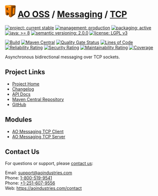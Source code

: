 # [<img src="ao-logo.png" alt="AO Logo" width="35" height="40">](https://github.com/aoindustries) [AO OSS](https://github.com/aoindustries/ao-oss) / [Messaging](https://github.com/aoindustries/ao-messaging) / [TCP](https://github.com/aoindustries/ao-messaging-tcp)

[![project: current stable](https://oss.aoapps.com/ao-badges/project-current-stable.svg)](https://aoindustries.com/life-cycle#project-current-stable)
[![management: production](https://oss.aoapps.com/ao-badges/management-production.svg)](https://aoindustries.com/life-cycle#management-production)
[![packaging: active](https://oss.aoapps.com/ao-badges/packaging-active.svg)](https://aoindustries.com/life-cycle#packaging-active)  
[![java: &gt;= 8](https://oss.aoapps.com/ao-badges/java-8.svg)](https://docs.oracle.com/javase/8/docs/api/)
[![semantic versioning: 2.0.0](https://oss.aoapps.com/ao-badges/semver-2.0.0.svg)](http://semver.org/spec/v2.0.0.html)
[![license: LGPL v3](https://oss.aoapps.com/ao-badges/license-lgpl-3.0.svg)](https://www.gnu.org/licenses/lgpl-3.0)

[![Build](https://github.com/aoindustries/ao-messaging-tcp/workflows/Build/badge.svg?branch=master)](https://github.com/aoindustries/ao-messaging-tcp/actions?query=workflow%3ABuild)
[![Maven Central](https://maven-badges.herokuapp.com/maven-central/com.aoapps/ao-messaging-tcp/badge.svg)](https://maven-badges.herokuapp.com/maven-central/com.aoapps/ao-messaging-tcp)
[![Quality Gate Status](https://sonarcloud.io/api/project_badges/measure?branch=master&project=com.aoapps%3Aao-messaging-tcp&metric=alert_status)](https://sonarcloud.io/dashboard?branch=master&id=com.aoapps%3Aao-messaging-tcp)
[![Lines of Code](https://sonarcloud.io/api/project_badges/measure?branch=master&project=com.aoapps%3Aao-messaging-tcp&metric=ncloc)](https://sonarcloud.io/component_measures?branch=master&id=com.aoapps%3Aao-messaging-tcp&metric=ncloc)  
[![Reliability Rating](https://sonarcloud.io/api/project_badges/measure?branch=master&project=com.aoapps%3Aao-messaging-tcp&metric=reliability_rating)](https://sonarcloud.io/component_measures?branch=master&id=com.aoapps%3Aao-messaging-tcp&metric=Reliability)
[![Security Rating](https://sonarcloud.io/api/project_badges/measure?branch=master&project=com.aoapps%3Aao-messaging-tcp&metric=security_rating)](https://sonarcloud.io/component_measures?branch=master&id=com.aoapps%3Aao-messaging-tcp&metric=Security)
[![Maintainability Rating](https://sonarcloud.io/api/project_badges/measure?branch=master&project=com.aoapps%3Aao-messaging-tcp&metric=sqale_rating)](https://sonarcloud.io/component_measures?branch=master&id=com.aoapps%3Aao-messaging-tcp&metric=Maintainability)
[![Coverage](https://sonarcloud.io/api/project_badges/measure?branch=master&project=com.aoapps%3Aao-messaging-tcp&metric=coverage)](https://sonarcloud.io/component_measures?branch=master&id=com.aoapps%3Aao-messaging-tcp&metric=Coverage)

Asynchronous bidirectional messaging over TCP sockets.

## Project Links
* [Project Home](https://oss.aoapps.com/messaging/tcp/)
* [Changelog](https://oss.aoapps.com/messaging/tcp/changelog)
* [API Docs](https://oss.aoapps.com/messaging/tcp/apidocs/)
* [Maven Central Repository](https://search.maven.org/artifact/com.aoapps/ao-messaging-tcp)
* [GitHub](https://github.com/aoindustries/ao-messaging-tcp)

## Modules
* [AO Messaging TCP Client](https://github.com/aoindustries/ao-messaging-tcp-client)
* [AO Messaging TCP Server](https://github.com/aoindustries/ao-messaging-tcp-server)

## Contact Us
For questions or support, please [contact us](https://aoindustries.com/contact):

Email: [support@aoindustries.com](mailto:support@aoindustries.com)  
Phone: [1-800-519-9541](tel:1-800-519-9541)  
Phone: [+1-251-607-9556](tel:+1-251-607-9556)  
Web: https://aoindustries.com/contact
